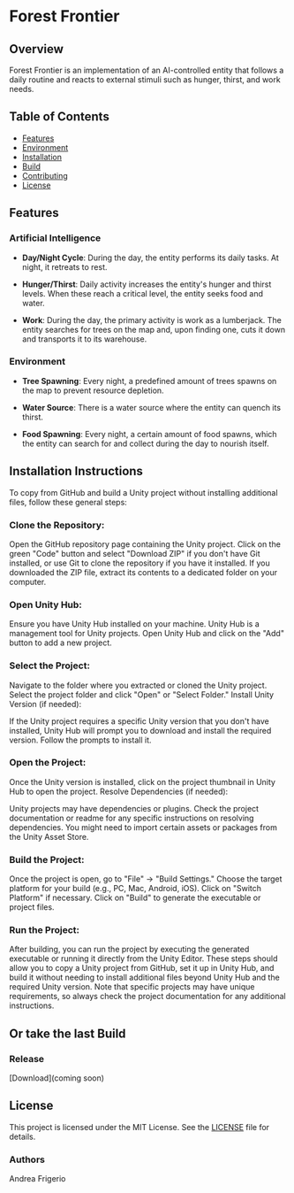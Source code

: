 # Forest Frontier
 
## Overview
Forest Frontier is an implementation of an AI-controlled entity that follows a daily routine and reacts to external stimuli such as hunger, thirst, and work needs.

## Table of Contents

- [Features](#features)
- [Environment](#environment)
- [Installation](#Installation-Instructions)
- [Build](#Or-take-the-last-Build)
- [Contributing](#contributing)
- [License](#license)

## Features

### Artificial Intelligence

- **Day/Night Cycle**: During the day, the entity performs its daily tasks. At night, it retreats to rest.
  
- **Hunger/Thirst**: Daily activity increases the entity's hunger and thirst levels. When these reach a critical level, the entity seeks food and water.

- **Work**: During the day, the primary activity is work as a lumberjack. The entity searches for trees on the map and, upon finding one, cuts it down and transports it to its warehouse.

### Environment

- **Tree Spawning**: Every night, a predefined amount of trees spawns on the map to prevent resource depletion.
  
- **Water Source**: There is a water source where the entity can quench its thirst.
  
- **Food Spawning**: Every night, a certain amount of food spawns, which the entity can search for and collect during the day to nourish itself.

## Installation Instructions

To copy from GitHub and build a Unity project without installing additional files, follow these general steps:

### Clone the Repository:

Open the GitHub repository page containing the Unity project.
Click on the green "Code" button and select "Download ZIP" if you don't have Git installed, or use Git to clone the repository if you have it installed.
If you downloaded the ZIP file, extract its contents to a dedicated folder on your computer.
### Open Unity Hub:

Ensure you have Unity Hub installed on your machine. Unity Hub is a management tool for Unity projects.
Open Unity Hub and click on the "Add" button to add a new project.
### Select the Project:

Navigate to the folder where you extracted or cloned the Unity project.
Select the project folder and click "Open" or "Select Folder."
Install Unity Version (if needed):

If the Unity project requires a specific Unity version that you don't have installed, Unity Hub will prompt you to download and install the required version. Follow the prompts to install it.
### Open the Project:

Once the Unity version is installed, click on the project thumbnail in Unity Hub to open the project.
Resolve Dependencies (if needed):

Unity projects may have dependencies or plugins. Check the project documentation or readme for any specific instructions on resolving dependencies. You might need to import certain assets or packages from the Unity Asset Store.
### Build the Project:

Once the project is open, go to "File" -> "Build Settings."
Choose the target platform for your build (e.g., PC, Mac, Android, iOS).
Click on "Switch Platform" if necessary.
Click on "Build" to generate the executable or project files.
### Run the Project:

After building, you can run the project by executing the generated executable or running it directly from the Unity Editor.
These steps should allow you to copy a Unity project from GitHub, set it up in Unity Hub, and build it without needing to install additional files beyond Unity Hub and the required Unity version. Note that specific projects may have unique requirements, so always check the project documentation for any additional instructions.

## Or take the last Build

### Release

[Download](coming soon)

## License

This project is licensed under the MIT License. See the [LICENSE](LICENSE) file for details.

### Authors

Andrea Frigerio
